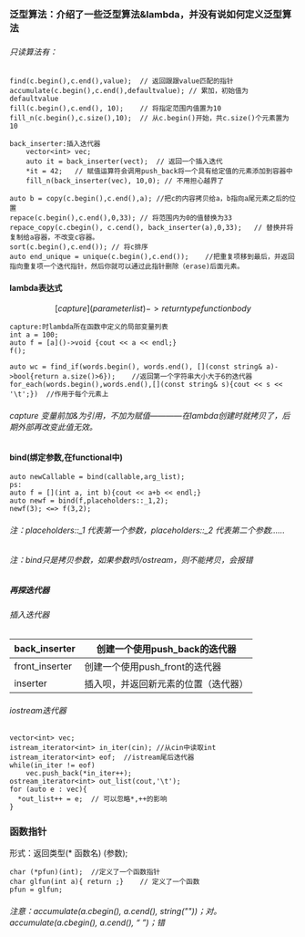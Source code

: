 ### 泛型算法：介绍了一些泛型算法&lambda，并没有说如何定义泛型算法

###### 只读算法有：

```
find(c.begin(),c.end(),value);	// 返回跟跟value匹配的指针
accumulate(c.begin(),c.end(),defaultvalue); // 累加，初始值为defaultvalue
fill(c.begin(),c.end(), 10);	// 将指定范围内值置为10
fill_n(c.begin(),c.size(),10);	// 从c.begin()开始，共c.size()个元素置为10

back_inserter:插入迭代器
	vector<int> vec;
	auto it = back_inserter(vect);	// 返回一个插入迭代
	*it = 42;	// 赋值运算符会调用push_back将一个具有给定值的元素添加到容器中
	fill_n(back_inserter(vec), 10,0); // 不用担心越界了

auto b = copy(c.begin(),c.end(),a);	//把c的内容拷贝给a，b指向a尾元素之后的位置
repace(c.begin(),c.end(),0,33);	// 将范围内为0的值替换为33
repace_copy(c.cbegin(), c.cend(), back_inserter(a),0,33); 	// 替换并将复制给a容器，不改变c容器。
sort(c.begin(),c.end()); // 将c排序
auto end_unique = unique(c.begin(),c.end());	//把重复项移到最后，并返回指向重复项一个迭代指针，然后你就可以通过此指针删除（erase)后面元素。

```

#### lambda表达式

$$
[capture] (parameter  list) -> return type  { function body }
$$

```
capture:时lambda所在函数中定义的局部变量列表
int a = 100;
auto f = [a]()->void {cout << a << endl;}
f();
```

```
auto wc = find_if(words.begin(), words.end(), [](const string& a)->bool{return a.size()>6});	//返回第一个字符串大小大于6的迭代器
for_each(words.begin(),words.end(),[](const string& s){cout << s << '\t';})  //作用于每个元素上
```

###### capture 变量前加&为引用，不加为赋值————在lambda创建时就拷贝了，后期外部再改变此值无效。

#### bind(绑定参数,在functional中)

```
auto newCallable = bind(callable,arg_list);
ps:
auto f = [](int a, int b){cout << a+b << endl;}
auto newf = bind(f,placeholders::_1,2);	
newf(3); <=> f(3,2);
```

###### 注：placeholders::_1 代表第一个参数，placeholders::\_2 代表第二个参数......

###### 注：bind只是拷贝参数，如果参数时i/ostream，则不能拷贝，会报错

##### 再探迭代器

###### 插入迭代器

| back_inserter  | 创建一个使用push_back的迭代器  |
| -------------- | -------------------- |
| front_inserter | 创建一个使用push_front的迭代器 |
| inserter       | 插入呗，并返回新元素的位置（迭代器）   |

###### iostream迭代器

```
vector<int> vec;
istream_iterator<int> in_iter(cin);	//从cin中读取int
istream_iterator<int> eof;	//istream尾后迭代器
while(in_iter != eof)
	vec.push_back(*in_iter++);
ostream_iterator<int> out_list(cout,'\t');
for (auto e : vec){
  *out_list++ = e;	// 可以忽略*,++的影响
}
```













### 函数指针

形式：返回类型(\* 函数名) (参数);

```
char (*pfun)(int);	//定义了一个函数指针
char glfun(int a){ return ;} 	// 定义了一个函数
pfun = glfun; 
```



























###### 注意：accumulate(a.cbegin(), a.cend(), string(""))；对。accumulate(a.cbegin(), a.cend(), “ ”)；错
